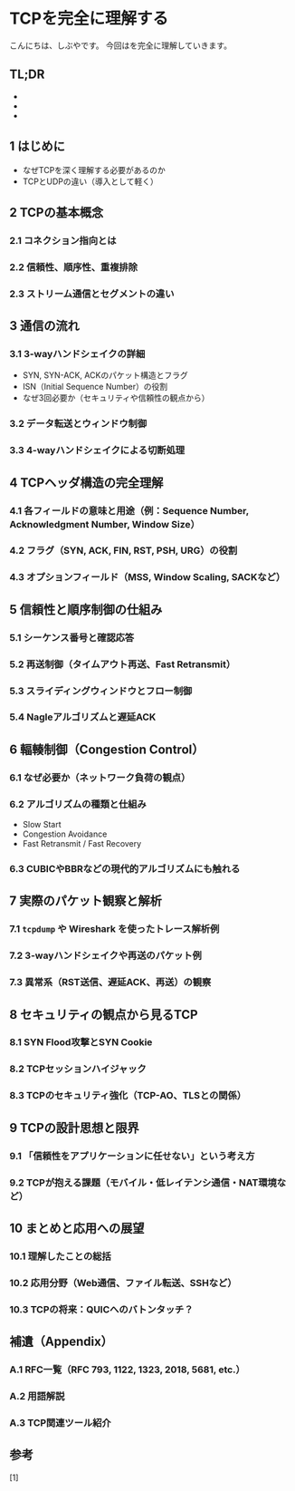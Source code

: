 # TCPを完全に理解する


<!--
Todo:
- TLDR

-->



こんにちは、しぶやです。
今回はを完全に理解していきます。


## TL;DR

*
*
*

## 1 はじめに
- なぜTCPを深く理解する必要があるのか
- TCPとUDPの違い（導入として軽く）

## 2 TCPの基本概念
### 2.1 コネクション指向とは
### 2.2 信頼性、順序性、重複排除
### 2.3 ストリーム通信とセグメントの違い

## 3 通信の流れ
### 3.1 3-wayハンドシェイクの詳細
- SYN, SYN-ACK, ACKのパケット構造とフラグ
- ISN（Initial Sequence Number）の役割
- なぜ3回必要か（セキュリティや信頼性の観点から）
### 3.2 データ転送とウィンドウ制御
### 3.3 4-wayハンドシェイクによる切断処理

## 4 TCPヘッダ構造の完全理解
### 4.1 各フィールドの意味と用途（例：Sequence Number, Acknowledgment Number, Window Size）
### 4.2 フラグ（SYN, ACK, FIN, RST, PSH, URG）の役割
### 4.3 オプションフィールド（MSS, Window Scaling, SACKなど）

## 5 信頼性と順序制御の仕組み
### 5.1 シーケンス番号と確認応答
### 5.2 再送制御（タイムアウト再送、Fast Retransmit）
### 5.3 スライディングウィンドウとフロー制御
### 5.4 Nagleアルゴリズムと遅延ACK

## 6 輻輳制御（Congestion Control）
### 6.1 なぜ必要か（ネットワーク負荷の観点）
### 6.2 アルゴリズムの種類と仕組み
- Slow Start
- Congestion Avoidance
- Fast Retransmit / Fast Recovery
### 6.3 CUBICやBBRなどの現代的アルゴリズムにも触れる

## 7 実際のパケット観察と解析
### 7.1 `tcpdump` や Wireshark を使ったトレース解析例
### 7.2 3-wayハンドシェイクや再送のパケット例
### 7.3 異常系（RST送信、遅延ACK、再送）の観察

## 8 セキュリティの観点から見るTCP
### 8.1 SYN Flood攻撃とSYN Cookie
### 8.2 TCPセッションハイジャック
### 8.3 TCPのセキュリティ強化（TCP-AO、TLSとの関係）

## 9 TCPの設計思想と限界
### 9.1 「信頼性をアプリケーションに任せない」という考え方
### 9.2 TCPが抱える課題（モバイル・低レイテンシ通信・NAT環境など）

## 10 まとめと応用への展望
### 10.1 理解したことの総括
### 10.2 応用分野（Web通信、ファイル転送、SSHなど）
### 10.3 TCPの将来：QUICへのバトンタッチ？

## 補遺（Appendix）
### A.1 RFC一覧（RFC 793, 1122, 1323, 2018, 5681, etc.）
### A.2 用語解説
### A.3 TCP関連ツール紹介



## 参考

[1] []()

